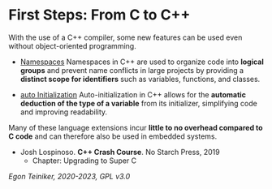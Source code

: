 # First Steps: From C to C++ 

With the use of a C++ compiler, some new features can be used even without object-oriented programming.

* [Namespaces](namespaces/)
    Namespaces in C++ are used to organize code into **logical groups** and prevent name 
    conflicts in large projects by providing a **distinct scope for identifiers** such as 
    variables, functions, and classes.

* [auto Initialization](auto-initialization/)
    Auto-initialization in C++ allows for the **automatic deduction of the type of a variable** 
    from its initializer, simplifying code and improving readability.


Many of these language extensions incur **little to no overhead compared to C code**
and can therefore also be used in embedded systems.


* Josh Lospinoso. **C++ Crash Course**. No Starch Press, 2019 
    * Chapter: Upgrading to Super C 

*Egon Teiniker, 2020-2023, GPL v3.0*
